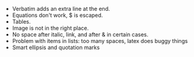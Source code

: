- Verbatim adds an extra line at the end.
- Equations don't work, $ is escaped.
- Tables.
- Image is not in the right place.
- No space after italic, link, and after & in certain cases.
- Problem with items in lists: too many spaces, latex does buggy things
- Smart ellipsis and quotation marks
